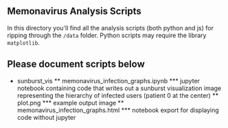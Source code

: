 ## Memonavirus Analysis Scripts

In this directory you'll find all the analysis scripts (both python and js) for ripping through the `/data` folder. Python scripts may require the library `matplotlib`.

## Please document scripts below

* sunburst_vis
** memonavirus_infection_graphs.ipynb
*** jupyter notebook containing code that writes out a sunburst visualization image representing the hierarchy of infected users (patient 0 at the center)
** plot.png
*** example output image
** memonavirus_infection_graphs.html
*** notebook export for displaying code without jupyter
